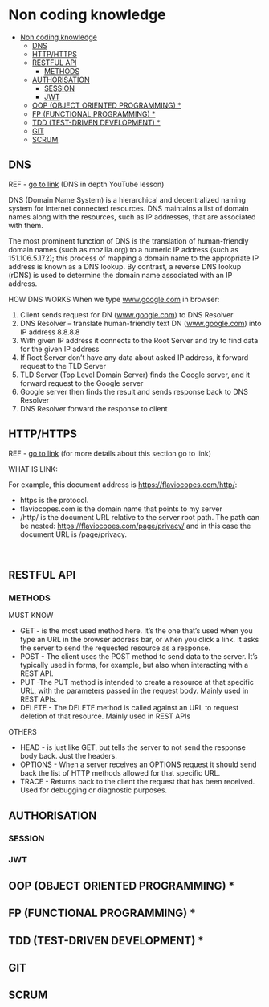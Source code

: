 # Non coding knowledge

- [Non coding knowledge](#non-coding-knowledge)
  - [DNS](#dns)
  - [HTTP/HTTPS](#httphttps)
  - [RESTFUL API](#restful-api)
    - [METHODS](#methods)
  - [AUTHORISATION](#authorisation)
    - [SESSION](#session)
    - [JWT](#jwt)
  - [OOP (OBJECT ORIENTED PROGRAMMING) *](#oop-object-oriented-programming-)
  - [FP (FUNCTIONAL PROGRAMMING) *](#fp-functional-programming-)
  - [TDD (TEST-DRIVEN DEVELOPMENT) *](#tdd-test-driven-development-)
  - [GIT](#git)
  - [SCRUM](#scrum)

## DNS 
REF - [go to link](https://www.youtube.com/watch?v=hIqdZgjoRuk) (DNS in depth YouTube lesson)

DNS (Domain Name System) is a hierarchical and decentralized naming system for Internet connected resources. DNS maintains a list of domain names along with the resources, such as IP addresses, that are associated with them.

The most prominent function of DNS is the translation of human-friendly domain names (such as mozilla.org) to a numeric IP address (such as 151.106.5.172); this process of mapping a domain name to the appropriate IP address is known as a DNS lookup. By contrast, a reverse DNS lookup (rDNS) is used to determine the domain name associated with an IP address.

HOW DNS WORKS
When we type www.google.com in browser:
1.	Client sends request for DN (www.google.com) to DNS Resolver
2.	DNS Resolver – translate human-friendly text DN (www.google.com) into IP address 8.8.8.8
3.	With given IP address it connects to the Root Server and try to find data for the given IP address
4.	If Root Server don’t have any data about asked IP address, it forward request to the TLD Server
5.	TLD Server (Top Level Domain Server) finds the Google server, and it forward request to the Google server
6.	Google server then finds the result and sends response back to DNS Resolver
7.	DNS Resolver forward the response to client

## HTTP/HTTPS
REF - [go to link](https://flaviocopes.com/http/) (for more details about this section go to link)

WHAT IS LINK:

For example, this document address is https://flaviocopes.com/http/:
*	https is the protocol.
*	flaviocopes.com is the domain name that points to my server
*	/http/ is the document URL relative to the server root path. The path can be nested: https://flaviocopes.com/page/privacy/ and in this case the document URL is /page/privacy.

 
## RESTFUL API 
### METHODS
MUST KNOW
*	GET - is the most used method here. It’s the one that’s used when you type an URL in the browser address bar, or when you click a link. It asks the server to send the requested resource as a response.
*	POST - The client uses the POST method to send data to the server. It’s typically used in forms, for example, but also when interacting with a REST API.
*	PUT -The PUT method is intended to create a resource at that specific URL, with the parameters passed in the request body. Mainly used in REST APIs.
*	DELETE - The DELETE method is called against an URL to request deletion of that resource. Mainly used in REST APIs

OTHERS
*	HEAD - is just like GET, but tells the server to not send the response body back. Just the headers.
*	OPTIONS -	When a server receives an OPTIONS request it should send back the list of HTTP methods allowed for that specific URL.
*	TRACE - Returns back to the client the request that has been received. Used for debugging or diagnostic purposes.

## AUTHORISATION
### SESSION
### JWT

## OOP (OBJECT ORIENTED PROGRAMMING) *
## FP (FUNCTIONAL PROGRAMMING) *
## TDD (TEST-DRIVEN DEVELOPMENT) *

## GIT
## SCRUM